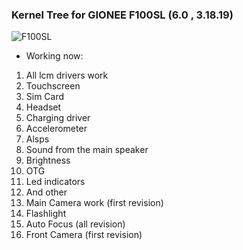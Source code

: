 
###                                          Kernel Tree for GIONEE F100SL (6.0 , 3.18.19)

![F100SL](http://img2.imgtn.bdimg.com/it/u=2060733059,2437662985&fm=27&gp=0.jpg)

* Working now:
1) All lcm drivers work
2) Touchscreen
3) Sim Card
4) Headset
5) Charging driver
6) Accelerometer
7) Alsps
8) Sound from the main speaker
9) Brightness
10) OTG
11) Led indicators
12) And other
13) Main Camera work (first revision)
14) Flashlight
15) Auto Focus (all revision)
16) Front Camera (first revision)
